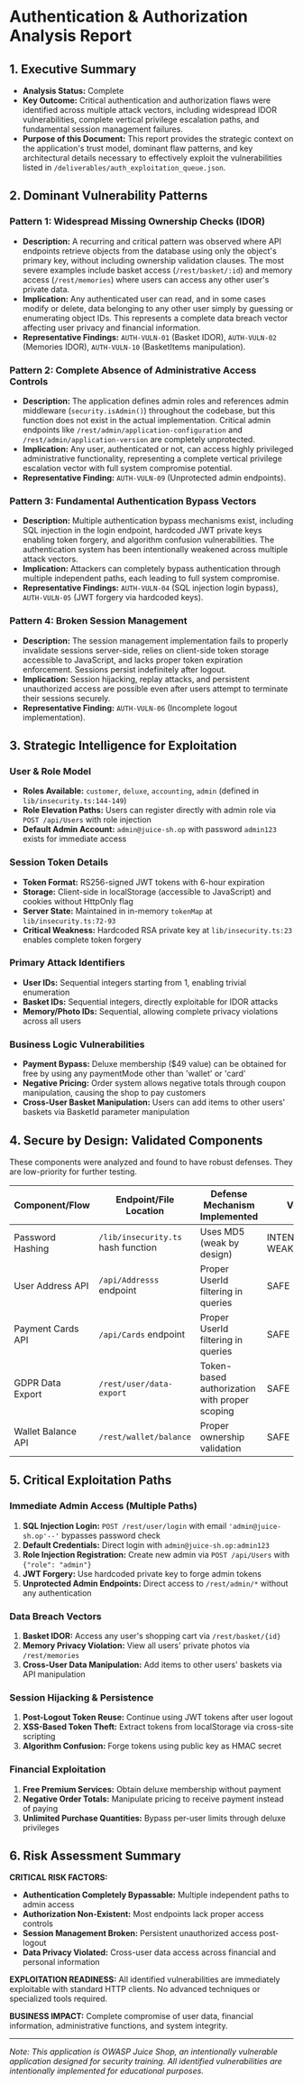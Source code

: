 # Authentication & Authorization Analysis Report

## 1. Executive Summary
- **Analysis Status:** Complete
- **Key Outcome:** Critical authentication and authorization flaws were identified across multiple attack vectors, including widespread IDOR vulnerabilities, complete vertical privilege escalation paths, and fundamental session management failures.
- **Purpose of this Document:** This report provides the strategic context on the application's trust model, dominant flaw patterns, and key architectural details necessary to effectively exploit the vulnerabilities listed in `/deliverables/auth_exploitation_queue.json`.

## 2. Dominant Vulnerability Patterns

### Pattern 1: Widespread Missing Ownership Checks (IDOR)
- **Description:** A recurring and critical pattern was observed where API endpoints retrieve objects from the database using only the object's primary key, without including ownership validation clauses. The most severe examples include basket access (`/rest/basket/:id`) and memory access (`/rest/memories`) where users can access any other user's private data.
- **Implication:** Any authenticated user can read, and in some cases modify or delete, data belonging to any other user simply by guessing or enumerating object IDs. This represents a complete data breach vector affecting user privacy and financial information.
- **Representative Findings:** `AUTH-VULN-01` (Basket IDOR), `AUTH-VULN-02` (Memories IDOR), `AUTH-VULN-10` (BasketItems manipulation).

### Pattern 2: Complete Absence of Administrative Access Controls
- **Description:** The application defines admin roles and references admin middleware (`security.isAdmin()`) throughout the codebase, but this function does not exist in the actual implementation. Critical admin endpoints like `/rest/admin/application-configuration` and `/rest/admin/application-version` are completely unprotected.
- **Implication:** Any user, authenticated or not, can access highly privileged administrative functionality, representing a complete vertical privilege escalation vector with full system compromise potential.
- **Representative Finding:** `AUTH-VULN-09` (Unprotected admin endpoints).

### Pattern 3: Fundamental Authentication Bypass Vectors
- **Description:** Multiple authentication bypass mechanisms exist, including SQL injection in the login endpoint, hardcoded JWT private keys enabling token forgery, and algorithm confusion vulnerabilities. The authentication system has been intentionally weakened across multiple attack vectors.
- **Implication:** Attackers can completely bypass authentication through multiple independent paths, each leading to full system compromise.
- **Representative Findings:** `AUTH-VULN-04` (SQL injection login bypass), `AUTH-VULN-05` (JWT forgery via hardcoded keys).

### Pattern 4: Broken Session Management
- **Description:** The session management implementation fails to properly invalidate sessions server-side, relies on client-side token storage accessible to JavaScript, and lacks proper token expiration enforcement. Sessions persist indefinitely after logout.
- **Implication:** Session hijacking, replay attacks, and persistent unauthorized access are possible even after users attempt to terminate their sessions securely.
- **Representative Finding:** `AUTH-VULN-06` (Incomplete logout implementation).

## 3. Strategic Intelligence for Exploitation

### User & Role Model
- **Roles Available:** `customer`, `deluxe`, `accounting`, `admin` (defined in `lib/insecurity.ts:144-149`)
- **Role Elevation Paths:** Users can register directly with admin role via `POST /api/Users` with role injection
- **Default Admin Account:** `admin@juice-sh.op` with password `admin123` exists for immediate access

### Session Token Details  
- **Token Format:** RS256-signed JWT tokens with 6-hour expiration
- **Storage:** Client-side in localStorage (accessible to JavaScript) and cookies without HttpOnly flag
- **Server State:** Maintained in in-memory `tokenMap` at `lib/insecurity.ts:72-93`
- **Critical Weakness:** Hardcoded RSA private key at `lib/insecurity.ts:23` enables complete token forgery

### Primary Attack Identifiers
- **User IDs:** Sequential integers starting from 1, enabling trivial enumeration
- **Basket IDs:** Sequential integers, directly exploitable for IDOR attacks
- **Memory/Photo IDs:** Sequential, allowing complete privacy violations across all users

### Business Logic Vulnerabilities
- **Payment Bypass:** Deluxe membership ($49 value) can be obtained for free by using any paymentMode other than 'wallet' or 'card'
- **Negative Pricing:** Order system allows negative totals through coupon manipulation, causing the shop to pay customers
- **Cross-User Basket Manipulation:** Users can add items to other users' baskets via BasketId parameter manipulation

## 4. Secure by Design: Validated Components
These components were analyzed and found to have robust defenses. They are low-priority for further testing.

| Component/Flow | Endpoint/File Location | Defense Mechanism Implemented | Verdict |
|---|---|---|---|
| Password Hashing | `/lib/insecurity.ts` hash function | Uses MD5 (weak by design) | INTENTIONALLY WEAK |
| User Address API | `/api/Addresss` endpoint | Proper UserId filtering in queries | SAFE |
| Payment Cards API | `/api/Cards` endpoint | Proper UserId filtering in queries | SAFE |
| GDPR Data Export | `/rest/user/data-export` | Token-based authorization with proper scoping | SAFE |
| Wallet Balance API | `/rest/wallet/balance` | Proper ownership validation | SAFE |

## 5. Critical Exploitation Paths

### Immediate Admin Access (Multiple Paths)
1. **SQL Injection Login:** `POST /rest/user/login` with email `'admin@juice-sh.op'--'` bypasses password check
2. **Default Credentials:** Direct login with `admin@juice-sh.op:admin123`
3. **Role Injection Registration:** Create new admin via `POST /api/Users` with `{"role": "admin"}`
4. **JWT Forgery:** Use hardcoded private key to forge admin tokens
5. **Unprotected Admin Endpoints:** Direct access to `/rest/admin/*` without any authentication

### Data Breach Vectors
1. **Basket IDOR:** Access any user's shopping cart via `/rest/basket/{id}`
2. **Memory Privacy Violation:** View all users' private photos via `/rest/memories`
3. **Cross-User Data Manipulation:** Add items to other users' baskets via API manipulation

### Session Hijacking & Persistence
1. **Post-Logout Token Reuse:** Continue using JWT tokens after user logout
2. **XSS-Based Token Theft:** Extract tokens from localStorage via cross-site scripting
3. **Algorithm Confusion:** Forge tokens using public key as HMAC secret

### Financial Exploitation
1. **Free Premium Services:** Obtain deluxe membership without payment
2. **Negative Order Totals:** Manipulate pricing to receive payment instead of paying
3. **Unlimited Purchase Quantities:** Bypass per-user limits through deluxe privileges

## 6. Risk Assessment Summary

**CRITICAL RISK FACTORS:**
- **Authentication Completely Bypassable:** Multiple independent paths to admin access
- **Authorization Non-Existent:** Most endpoints lack proper access controls  
- **Session Management Broken:** Persistent unauthorized access post-logout
- **Data Privacy Violated:** Cross-user data access across financial and personal information

**EXPLOITATION READINESS:** All identified vulnerabilities are immediately exploitable with standard HTTP clients. No advanced techniques or specialized tools required.

**BUSINESS IMPACT:** Complete compromise of user data, financial information, administrative functions, and system integrity.

---

*Note: This application is OWASP Juice Shop, an intentionally vulnerable application designed for security training. All identified vulnerabilities are intentionally implemented for educational purposes.*